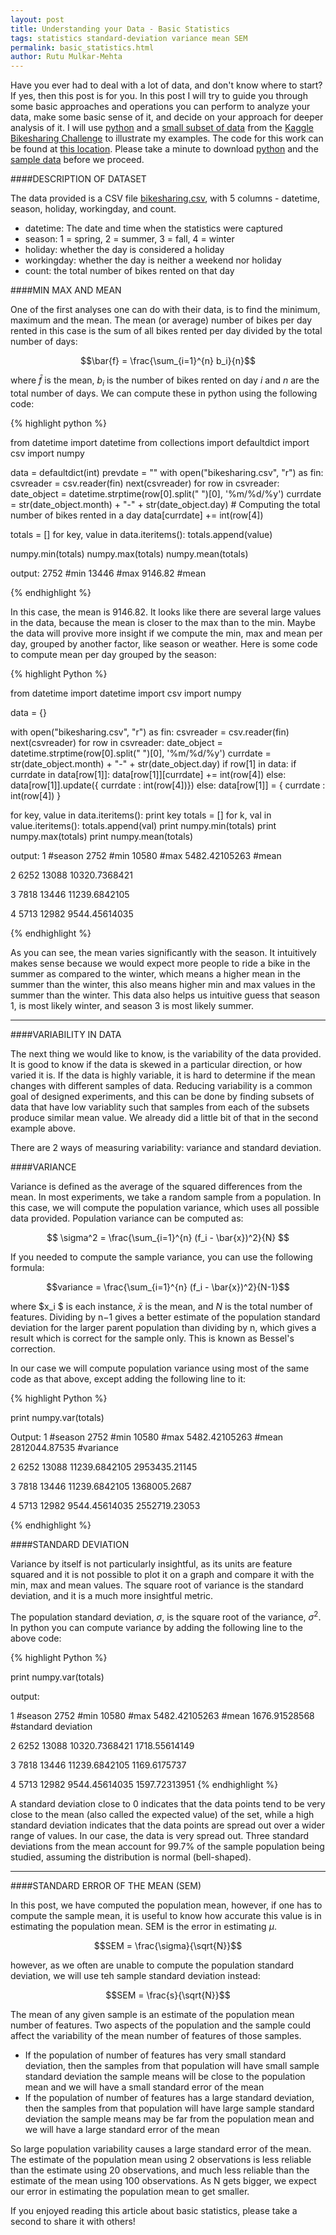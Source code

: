 ```yaml
---
layout: post
title: Understanding your Data - Basic Statistics
tags: statistics standard-deviation variance mean SEM
permalink: basic_statistics.html
author: Rutu Mulkar-Mehta
---
```



Have you ever had to deal with a lot of data, and don't know where to start? If yes, then this post is for you. In this post I will try to guide you through some basic approaches and operations you can perform to analyze your data, make some basic sense of it, and decide on your approach for deeper analysis of it. I will use [python](https://www.python.org/downloads/) and a [small subset of  data](https://raw.githubusercontent.com/rutum/basic-statistics/master/bikesharing.csv) from the [Kaggle Bikesharing Challenge](https://www.kaggle.com/c/bike-sharing-demand) to illustrate my examples. The code for this work can be found at [this location](https://github.com/rutum/basic-statistics). Please take a minute to download [python](https://www.python.org/downloads/) and the [sample data](https://raw.githubusercontent.com/rutum/basic-statistics/master/bikesharing.csv) before we proceed.

<!--more-->

####DESCRIPTION OF DATASET

The data provided is a CSV file [bikesharing.csv](https://raw.githubusercontent.com/rutum/basic-statistics/master/bikesharing.csv), with 5 columns - datetime, season, holiday, workingday, and count.

- datetime: The date and time when the statistics were captured
- season: 1 = spring, 2 = summer, 3 = fall, 4 = winter
- holiday: whether the day is considered a holiday
- workingday: whether the day is neither a weekend nor holiday
- count: the total number of bikes rented on that day

####MIN MAX AND MEAN

One of the first analyses one can do with their data, is to find the minimum,  maximum and the mean. The mean (or average) number of bikes per day rented in this case is the sum of all bikes rented per day divided by the total number of days:

$$\bar{f} = \frac{\sum_{i=1}^{n} b_i}{n}$$

where $\bar{f}$ is the mean, $b_i$ is the number of bikes rented on day $i$ and $n$ are the total number of days. We can compute these in python using the following code:

{% highlight python %}

from datetime import datetime
from collections import defaultdict
import csv
import numpy

data = defaultdict(int)
prevdate = ""
with open("bikesharing.csv", "r") as fin:
    csvreader = csv.reader(fin)
    next(csvreader)
    for row in csvreader:
        date_object = datetime.strptime(row[0].split(" ")[0], '%m/%d/%y')
        currdate = str(date_object.month) + "-" + str(date_object.day)
        # Computing the total number of bikes rented in a day
        data[currdate] += int(row[4])

totals = []
for key, value in data.iteritems():
    totals.append(value)

numpy.min(totals)
numpy.max(totals)
numpy.mean(totals)

output:
2752 #min
13446 #max
9146.82 #mean

{% endhighlight %}

In this case, the mean is 9146.82. It looks like there are several large values in the data, because the mean is closer to the max than to the min. Maybe the data will provive more insight if we compute the min, max and mean per day, grouped by another factor, like season or weather. Here is some code to compute mean per day grouped by the season:

{% highlight Python %}

from datetime import datetime
import csv
import numpy

data = {}

with open("bikesharing.csv", "r") as fin:
    csvreader = csv.reader(fin)
    next(csvreader)
    for row in csvreader:
        date_object = datetime.strptime(row[0].split(" ")[0], '%m/%d/%y')
        currdate = str(date_object.month) + "-" + str(date_object.day)
        if row[1] in data:
            if currdate in data[row[1]]:
                data[row[1]][currdate] += int(row[4])
            else:
                data[row[1]].update({ currdate : int(row[4])})
        else:
            data[row[1]] = { currdate : int(row[4]) }


for key, value in data.iteritems():
    print key
    totals = []
    for k, val in value.iteritems():
        totals.append(val)
    print numpy.min(totals)
    print numpy.max(totals)
    print numpy.mean(totals)


output:
1 #season
2752 #min
10580 #max
5482.42105263 #mean

2
6252
13088
10320.7368421

3
7818
13446
11239.6842105

4
5713
12982
9544.45614035

{% endhighlight %}

As you can see, the mean varies significantly with the season. It intuitively makes sense because we would expect more people to ride a bike in the summer as compared to the winter, which means a higher mean in the summer than the winter, this also means higher min and max values in the summer than the winter. This data also helps us intuitive guess that season 1, is most likely winter, and season 3 is most likely summer.

---

####VARIABILITY IN DATA

The next thing we would like to know, is the variability of the data provided. It is good to know if the data is skewed in a particular direction, or how varied it is. If the data is highly variable, it is hard to determine if the mean changes with different samples of data. Reducing variability is a common goal of designed experiments, and this can be done by finding subsets of data that have low variablity such that samples from each of the subsets produce similar mean value. We already did a little bit of that in the second example above.

There are 2 ways of measuring variability: variance and standard deviation.

####VARIANCE

Variance is defined as the average of the squared differences from the mean. In most experiments, we take a random sample from a population. In this case, we will compute the population variance, which uses all possible data provided. Population variance can be computed as:

$$ \sigma^2 = \frac{\sum_{i=1}^{n} (f_i - \bar{x})^2}{N} $$

If you needed to compute the sample variance, you can use the following formula:

$$variance = \frac{\sum_{i=1}^{n} (f_i - \bar{x})^2}{N-1}$$

where $x_i $ is each instance, $\bar{x}$ is the mean, and $N$ is the total number of features. Dividing by n−1 gives a better estimate of the population standard deviation for the larger parent population than dividing by n, which gives a result which is correct for the sample only. This is known as Bessel's correction.

In our case we will compute population variance using most of the same code as that above, except adding the following line to it:

{% highlight Python %}

print numpy.var(totals)

Output:
1 #season
2752 #min
10580 #max
5482.42105263 #mean
2812044.87535 #variance

2
6252
13088
11239.6842105
2953435.21145

3
7818
13446
11239.6842105
1368005.2687

4
5713
12982
9544.45614035
2552719.23053

{% endhighlight %}

####STANDARD DEVIATION

Variance by itself is not particularly insightful, as its units are feature squared and it is not possible to plot it on a graph and compare it with the min, max and mean values. The square root of variance is the standard deviation, and it is a much more insightful metric.

The population standard deviation, $\sigma$, is the square root of the variance, $\sigma^2$. In python you can compute variance by adding the following line to the above code:

{% highlight Python %}

print numpy.var(totals)

output:

1 #season
2752 #min
10580 #max
5482.42105263 #mean
1676.91528568 #standard deviation

2
6252
13088
10320.7368421
1718.55614149

3
7818
13446
11239.6842105
1169.6175737

4
5713
12982
9544.45614035
1597.72313951
{% endhighlight %}

A standard deviation close to 0 indicates that the data points tend to be very close to the mean (also called the expected value) of the set, while a high standard deviation indicates that the data points are spread out over a wider range of values. In our case, the data is very spread out. Three standard deviations from the mean account for 99.7% of the sample population being studied, assuming the distribution is normal (bell-shaped).

---

####STANDARD ERROR OF THE MEAN (SEM)

In this post, we have computed the population mean, however, if one has to compute the sample mean, it is useful to know how accurate this value is in estimating the population mean. SEM is the error in estimating $\mu$.

$$SEM = \frac{\sigma}{\sqrt{N}}$$

however, as we often are unable to compute the population standard deviation, we will use teh sample standard deviation instead:

$$SEM = \frac{s}{\sqrt{N}}$$

The mean of any given sample is an estimate of the population mean number of features. Two aspects of the population and the sample could affect the variability of the mean number of features of those samples.

- If the population of number of features has very small standard deviation, then the samples from that population will have small sample standard deviation the sample means will be close to the population mean and we will have a small standard error of the mean
- If the population of number of features has a large standard deviation, then the samples from that population will have large sample standard deviation the sample means may be far from the population mean and we will have a large standard error of the mean

So large population variability causes a large standard error of the mean. The estimate of the population mean using 2 observations is less reliable than the estimate using 20 observations, and much less reliable than the estimate of the mean using 100 observations. As N gets bigger, we expect our error in estimating the population mean to get smaller.

If you enjoyed reading this article about basic statistics, please take a second to share it with others!